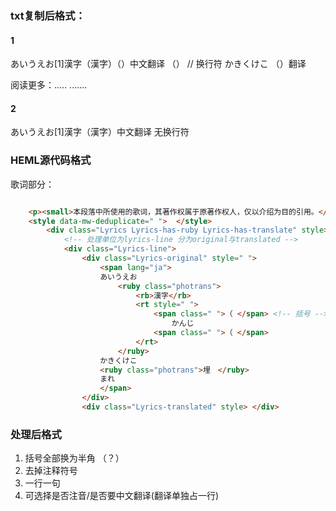### txt复制后格式：
#### 1
あいうえお[1]漢字（漢字）（）中文翻译
（） // 换行符
かきくけこ （）翻译

阅读更多：.....
.......

#### 2
あいうえお[1]漢字（漢字）中文翻译
无换行符

### HEML源代码格式
歌词部分：
```HTML

    <p><small>本段落中所使用的歌词，其著作权属于原著作权人，仅以介绍为目的引用。</small>
    <style data-mw-deduplicate=" ">  </style>
        <div class="Lyrics Lyrics-has-ruby Lyrics-has-translate" style>
            <!-- 处理单位为lyrics-line 分为original与translated -->
            <div class="Lyrics-line">
                <div class="Lyrics-original" style=" ">
                    <span lang="ja">
                    あいうえお
                        <ruby class="photrans">
                            <rb>漢字</rb>
                            <rt style=" ">
                                <span class=" ">（ </span> <!-- 括号 -->
                                    かんじ
                                <span class=" ">（ </span>
                            </rt>
                        </ruby>
                    かきくけこ
                    <ruby class="photrans">埋　</ruby>
                    まれ
                    </span>
                </div>
                <div class="Lyrics-translated" style> </div>

```



### 处理后格式
1. 括号全部换为半角 （？）
2. 去掉注释符号
3. 一行一句
4. 可选择是否注音/是否要中文翻译(翻译单独占一行)